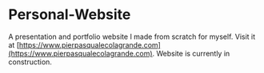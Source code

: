# Personal-Website
A presentation and portfolio website I made from scratch for myself. Visit it at [https://www.pierpasqualecolagrande.com](https://www.pierpasqualecolagrande.com). Website is currently in construction.
